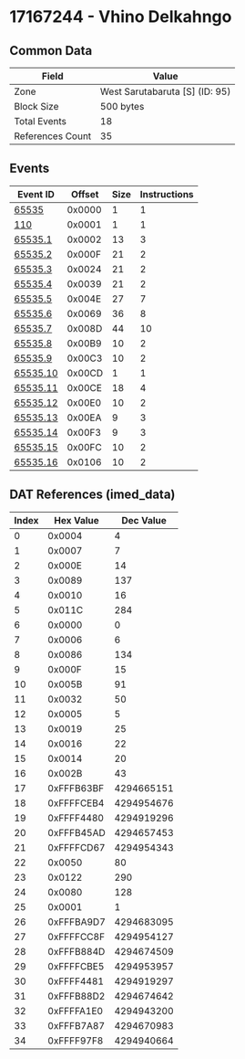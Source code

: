 # 17167244 - Vhino Delkahngo

## Common Data

| Field            | Value                          |
|------------------|--------------------------------|
| Zone             | West Sarutabaruta [S] (ID: 95) |
| Block Size       | 500 bytes                      |
| Total Events     | 18                             |
| References Count | 35                             |

## Events

| Event ID                  | Offset   |   Size |   Instructions |
|---------------------------|----------|--------|----------------|
| [65535](./65535.md)       | 0x0000   |      1 |              1 |
| [110](./110.md)           | 0x0001   |      1 |              1 |
| [65535.1](./65535.1.md)   | 0x0002   |     13 |              3 |
| [65535.2](./65535.2.md)   | 0x000F   |     21 |              2 |
| [65535.3](./65535.3.md)   | 0x0024   |     21 |              2 |
| [65535.4](./65535.4.md)   | 0x0039   |     21 |              2 |
| [65535.5](./65535.5.md)   | 0x004E   |     27 |              7 |
| [65535.6](./65535.6.md)   | 0x0069   |     36 |              8 |
| [65535.7](./65535.7.md)   | 0x008D   |     44 |             10 |
| [65535.8](./65535.8.md)   | 0x00B9   |     10 |              2 |
| [65535.9](./65535.9.md)   | 0x00C3   |     10 |              2 |
| [65535.10](./65535.10.md) | 0x00CD   |      1 |              1 |
| [65535.11](./65535.11.md) | 0x00CE   |     18 |              4 |
| [65535.12](./65535.12.md) | 0x00E0   |     10 |              2 |
| [65535.13](./65535.13.md) | 0x00EA   |      9 |              3 |
| [65535.14](./65535.14.md) | 0x00F3   |      9 |              3 |
| [65535.15](./65535.15.md) | 0x00FC   |     10 |              2 |
| [65535.16](./65535.16.md) | 0x0106   |     10 |              2 |

## DAT References (imed_data)

|   Index | Hex Value   |   Dec Value |
|---------|-------------|-------------|
|       0 | 0x0004      |           4 |
|       1 | 0x0007      |           7 |
|       2 | 0x000E      |          14 |
|       3 | 0x0089      |         137 |
|       4 | 0x0010      |          16 |
|       5 | 0x011C      |         284 |
|       6 | 0x0000      |           0 |
|       7 | 0x0006      |           6 |
|       8 | 0x0086      |         134 |
|       9 | 0x000F      |          15 |
|      10 | 0x005B      |          91 |
|      11 | 0x0032      |          50 |
|      12 | 0x0005      |           5 |
|      13 | 0x0019      |          25 |
|      14 | 0x0016      |          22 |
|      15 | 0x0014      |          20 |
|      16 | 0x002B      |          43 |
|      17 | 0xFFFB63BF  |  4294665151 |
|      18 | 0xFFFFCEB4  |  4294954676 |
|      19 | 0xFFFF4480  |  4294919296 |
|      20 | 0xFFFB45AD  |  4294657453 |
|      21 | 0xFFFFCD67  |  4294954343 |
|      22 | 0x0050      |          80 |
|      23 | 0x0122      |         290 |
|      24 | 0x0080      |         128 |
|      25 | 0x0001      |           1 |
|      26 | 0xFFFBA9D7  |  4294683095 |
|      27 | 0xFFFFCC8F  |  4294954127 |
|      28 | 0xFFFB884D  |  4294674509 |
|      29 | 0xFFFFCBE5  |  4294953957 |
|      30 | 0xFFFF4481  |  4294919297 |
|      31 | 0xFFFB88D2  |  4294674642 |
|      32 | 0xFFFFA1E0  |  4294943200 |
|      33 | 0xFFFB7A87  |  4294670983 |
|      34 | 0xFFFF97F8  |  4294940664 |
